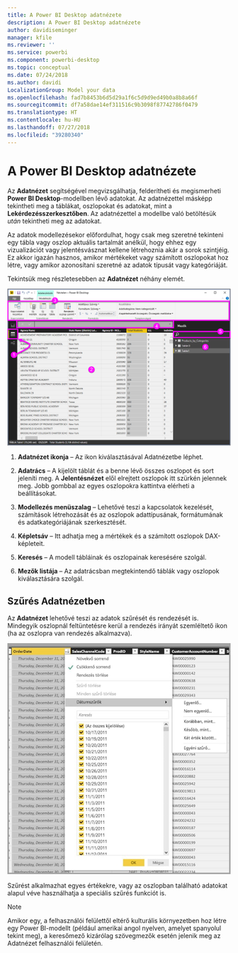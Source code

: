 ```yaml
---
title: A Power BI Desktop adatnézete
description: A Power BI Desktop adatnézete
author: davidiseminger
manager: kfile
ms.reviewer: ''
ms.service: powerbi
ms.component: powerbi-desktop
ms.topic: conceptual
ms.date: 07/24/2018
ms.author: davidi
LocalizationGroup: Model your data
ms.openlocfilehash: fad7b8453b6d5d29a1f6c5d9d9ed49b0a8b8a66f
ms.sourcegitcommit: df7a58dae14ef311516c9b3098f87742786f0479
ms.translationtype: HT
ms.contentlocale: hu-HU
ms.lasthandoff: 07/27/2018
ms.locfileid: "39280340"
---
```

# <a name="data-view-in-power-bi-desktop"></a>A Power BI Desktop adatnézete
Az **Adatnézet** segítségével megvizsgálhatja, felderítheti és megismerheti **Power BI Desktop**-modellben lévő adatokat. Az adatnézettel másképp tekintheti meg a táblákat, oszlopokat és adatokat, mint a **Lekérdezésszerkesztőben**. Az adatnézettel a modellbe való betöltésük *után* tekintheti meg az adatokat.

Az adatok modellezésekor előfordulhat, hogy csak meg szeretné tekinteni egy tábla vagy oszlop aktuális tartalmát anélkül, hogy ehhez egy vizualizációt vagy jelentésvásznat kellene létrehoznia akár a sorok szintjéig. Ez akkor igazán hasznos, amikor mértékeket vagy számított oszlopokat hoz létre, vagy amikor azonosítani szeretné az adatok típusát vagy kategóriáját.

Tekintsük meg részletesebben az **Adatnézet** néhány elemét.

![Adatnézet a Power BI Desktopban](media/desktop-data-view/dataview_fullscreen.png)

1. **Adatnézet ikonja** – Az ikon kiválasztásával Adatnézetbe léphet.

2. **Adatrács** – A kijelölt táblát és a benne lévő összes oszlopot és sort jeleníti meg. A **Jelentésnézet** elől elrejtett oszlopok itt szürkén jelennek meg. Jobb gombbal az egyes oszlopokra kattintva elérheti a beállításokat.

3. **Modellezés menüszalag** – Lehetővé teszi a kapcsolatok kezelését, számítások létrehozását és az oszlopok adattípusának, formátumának és adatkategóriájának szerkesztését.

4. **Képletsáv** – Itt adhatja meg a mértékek és a számított oszlopok DAX-képleteit.

5. **Keresés** – A modell tábláinak és oszlopainak keresésére szolgál.

6. **Mezők listája** – Az adatrácsban megtekintendő táblák vagy oszlopok kiválasztására szolgál.

## <a name="filtering-in-data-view"></a>Szűrés Adatnézetben

Az **Adatnézet** lehetővé teszi az adatok szűrését és rendezését is. Mindegyik oszlopnál feltüntetésre kerül a rendezés irányát szemléltető ikon (ha az oszlopra van rendezés alkalmazva).

![Rendezés és szűrés a Power BI Desktop Adatnézetében](media/desktop-data-view/dataview_sort-and-filter.png)

Szűrést alkalmazhat egyes értékekre, vagy az oszlopban található adatokat alapul véve használhatja a speciális szűrés funkciót is. 

> [!NOTE]
> Amikor egy, a felhasználói felülettől eltérő kulturális környezetben hoz létre egy Power BI-modellt (például amerikai angol nyelven, amelyet spanyolul tekint meg), a keresőmező kizárólag szövegmezők esetén jelenik meg az Adatnézet felhasználói felületén.
